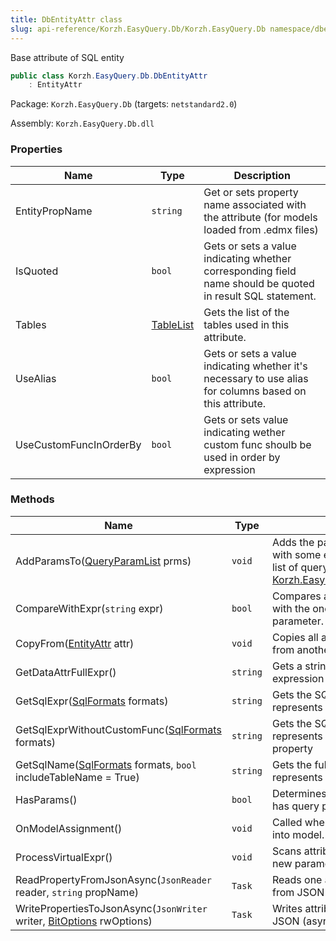 ```yaml
---
title: DbEntityAttr class
slug: api-reference/Korzh.EasyQuery.Db/Korzh.EasyQuery.Db namespace/dbentityattr-class
---
```



Base attribute of SQL entity
```csharp
public class Korzh.EasyQuery.Db.DbEntityAttr
    : EntityAttr

```
Package: `Korzh.EasyQuery.Db` (targets: `netstandard2.0`)

Assembly: `Korzh.EasyQuery.Db.dll`

### Properties

| Name | Type | Description | 
| --- | --- | --- | 
| EntityPropName | `string` | Get or sets property name associated with the attribute (for models loaded from .edmx files) | 
| IsQuoted | `bool` | Gets or sets a value indicating whether corresponding field name should be quoted in result SQL statement. | 
| Tables | [TableList](/api-reference/korzh-easyquery-db/korzh-easyquery-db-namespace/tablelist-class) | Gets the list of the tables used in this attribute. | 
| UseAlias | `bool` | Gets or sets a value indicating whether it's necessary to use alias for columns based on this attribute. | 
| UseCustomFuncInOrderBy | `bool` | Gets or sets value indicating wether custom func shoulb be used in order by expression | 


### Methods

| Name | Type | Description | 
| --- | --- | --- | 
| AddParamsTo([QueryParamList](/api-reference/korzh-easyquery/korzh-easyquery-namespace/queryparamlist-class) prms) | `void` | Adds the parameters associated with some entity attribute into the list of query parameters (see [Korzh.EasyQuery.QueryParamList](/api-reference/korzh-easyquery/korzh-easyquery-namespace/queryparamlist-class). | 
| CompareWithExpr(`string` expr) | `bool` | Compares attribute's expression with the one passed in the parameter. | 
| CopyFrom([EntityAttr](/api-reference/korzh-easyquery/korzh-easyquery-namespace/entityattr-class) attr) | `void` | Copies all attribute's properties from another entity attribute | 
| GetDataAttrFullExpr() | `string` | Gets a string that represents full expression of EntityAttr instance. | 
| GetSqlExpr([SqlFormats](/api-reference/korzh-easyquery-db/korzh-easyquery-db-namespace/sqlformats-class) formats) | `string` | Gets the SQL expression which represents the attribute. Calls <see cref="M:Korzh.EasyQuery.Db.DbEntityAttr.GetSqlExprWithoutCustomFunc(Korzh.EasyQuery.Db.SqlFormats)"></see> | 
| GetSqlExprWithoutCustomFunc([SqlFormats](/api-reference/korzh-easyquery-db/korzh-easyquery-db-namespace/sqlformats-class) formats) | `string` | Gets the SQL expression which represents the attribute ignoring <see cref="P:Korzh.EasyQuery.EntityAttr.CustomFunc"></see> property | 
| GetSqlName([SqlFormats](/api-reference/korzh-easyquery-db/korzh-easyquery-db-namespace/sqlformats-class) formats, `bool` includeTableName = True) | `string` | Gets the full SQL name which represents the attribute. | 
| HasParams() | `bool` | Determines whether this attribute has query parameters. | 
| OnModelAssignment() | `void` | Called when attribute is inserted into model. | 
| ProcessVirtualExpr() | `void` | Scans attribute's expression for new parameters, tables, etc | 
| ReadPropertyFromJsonAsync(`JsonReader` reader, `string` propName) | `Task` | Reads one attribute's property from JSON (asynchronous way). | 
| WritePropertiesToJsonAsync(`JsonWriter` writer, [BitOptions](/api-reference/easydata-core/easydata-namespace/bitoptions-class) rwOptions) | `Task` | Writes attribute's properties to JSON (asynchronous way). |